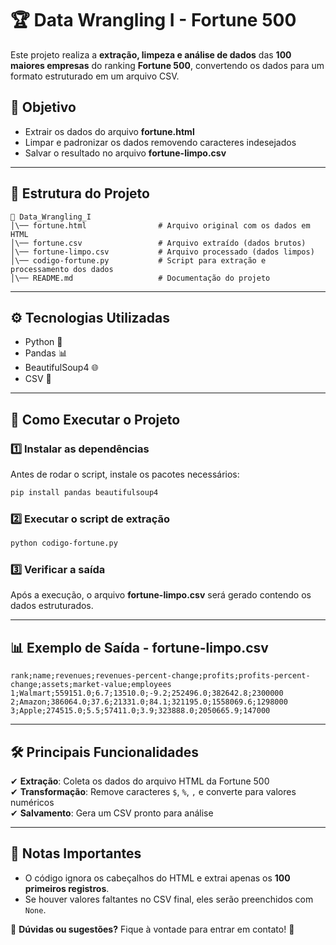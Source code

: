 # 🏆 Data Wrangling I - Fortune 500  

Este projeto realiza a **extração, limpeza e análise de dados** das **100 maiores empresas** do ranking **Fortune 500**, convertendo os dados para um formato estruturado em um arquivo CSV.

## 📌 Objetivo  
- Extrair os dados do arquivo **fortune.html**  
- Limpar e padronizar os dados removendo caracteres indesejados  
- Salvar o resultado no arquivo **fortune-limpo.csv**  

---

## 💂 **Estrutura do Projeto**  
```
💃 Data_Wrangling_I  
│\── fortune.html                # Arquivo original com os dados em HTML  
│\── fortune.csv                 # Arquivo extraído (dados brutos)  
│\── fortune-limpo.csv           # Arquivo processado (dados limpos)  
│\── codigo-fortune.py           # Script para extração e processamento dos dados  
│\── README.md                   # Documentação do projeto  
```

---

## ⚙ **Tecnologias Utilizadas**  
- Python 🔭  
- Pandas 📊  
- BeautifulSoup4 🌐  
- CSV 📄  

---

## 🚀 **Como Executar o Projeto**  

### 1️⃣ **Instalar as dependências**
Antes de rodar o script, instale os pacotes necessários:  
```bash
pip install pandas beautifulsoup4
```

### 2️⃣ **Executar o script de extração**  
```bash
python codigo-fortune.py
```

### 3️⃣ **Verificar a saída**  
Após a execução, o arquivo **fortune-limpo.csv** será gerado contendo os dados estruturados.

---

## 📊 **Exemplo de Saída - fortune-limpo.csv**
```csv
rank;name;revenues;revenues-percent-change;profits;profits-percent-change;assets;market-value;employees
1;Walmart;559151.0;6.7;13510.0;-9.2;252496.0;382642.8;2300000
2;Amazon;386064.0;37.6;21331.0;84.1;321195.0;1558069.6;1298000
3;Apple;274515.0;5.5;57411.0;3.9;323888.0;2050665.9;147000
```

---

## 🛠 **Principais Funcionalidades**
✔ **Extração**: Coleta os dados do arquivo HTML da Fortune 500  
✔ **Transformação**: Remove caracteres `$`, `%`, `,` e converte para valores numéricos  
✔ **Salvamento**: Gera um CSV pronto para análise  

---

## 📝 **Notas Importantes**
- O código ignora os cabeçalhos do HTML e extrai apenas os **100 primeiros registros**.  
- Se houver valores faltantes no CSV final, eles serão preenchidos com `None`.  

📢 **Dúvidas ou sugestões?** Fique à vontade para entrar em contato! 🚀


